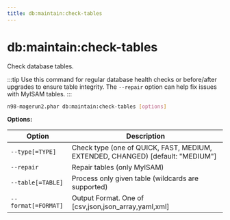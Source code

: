 ```yaml
---
title: db:maintain:check-tables
---
```


# db:maintain:check-tables

Check database tables.

:::tip
Use this command for regular database health checks or before/after upgrades to ensure table integrity. The `--repair` option can help fix issues with MyISAM tables.
:::

```sh
n98-magerun2.phar db:maintain:check-tables [options]
```

**Options:**

| Option             | Description                                                                 |
|--------------------|-----------------------------------------------------------------------------|
| `--type[=TYPE]`    | Check type (one of QUICK, FAST, MEDIUM, EXTENDED, CHANGED) [default: "MEDIUM"] |
| `--repair`         | Repair tables (only MyISAM)                                                 |
| `--table[=TABLE]`  | Process only given table (wildcards are supported)                          |
| `--format[=FORMAT]`| Output Format. One of [csv,json,json_array,yaml,xml]                        |
